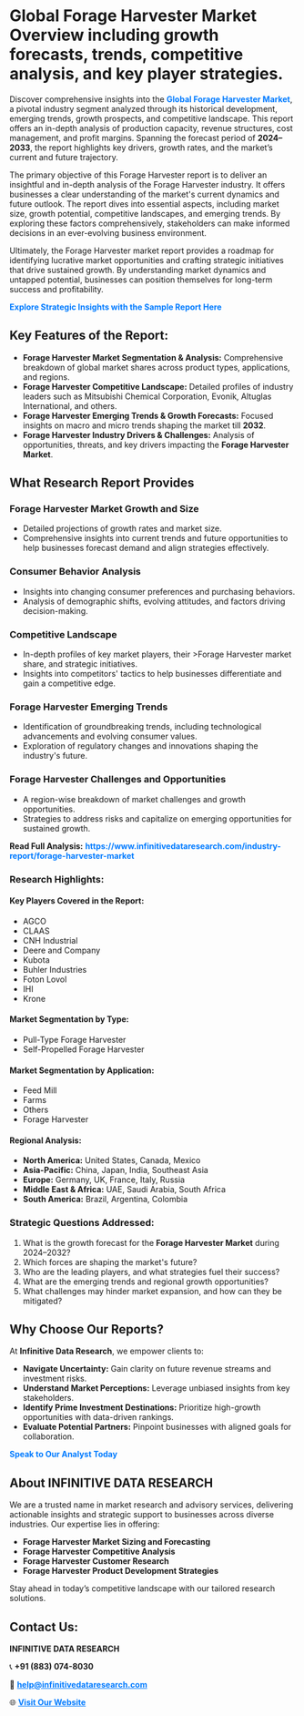 <h1>Global Forage Harvester Market Overview including growth forecasts, trends, competitive analysis, and key player strategies.</h1>
<p>
Discover comprehensive insights into the 
<a href="https://www.infinitivedataresearch.com/industry-report/forage-harvester-market" rel="dofollow" style="color: #007BFF; text-decoration: none;"><strong>Global Forage Harvester Market</strong></a>, a pivotal industry segment analyzed through its historical development, emerging trends, growth prospects, and competitive landscape. This report offers an in-depth analysis of production capacity, revenue structures, cost management, and profit margins. Spanning the forecast period of <strong>2024–2033</strong>, the report highlights key drivers, growth rates, and the market’s current and future trajectory.
</p>
<p>
The primary objective of this Forage Harvester report is to deliver an insightful and in-depth analysis of the Forage Harvester industry. It offers businesses a clear understanding of the market's current dynamics and future outlook. The report dives into essential aspects, including market size, growth potential, competitive landscapes, and emerging trends. By exploring these factors comprehensively, stakeholders can make informed decisions in an ever-evolving business environment.
</p>
<p>
Ultimately, the Forage Harvester market report provides a roadmap for identifying lucrative market opportunities and crafting strategic initiatives that drive sustained growth. By understanding market dynamics and untapped potential, businesses can position themselves for long-term success and profitability.
</p>
<p>
<a href="https://www.infinitivedataresearch.com/request-sample/reportId=112743" style="color: #007BFF; text-decoration: none;"><strong>Explore Strategic Insights with the Sample Report Here</strong></a>
</p>

<h2>Key Features of the Report:</h2>
<ul>
<li><strong>Forage Harvester Market Segmentation & Analysis:</strong> Comprehensive breakdown of global market shares across product types, applications, and regions.</li>
<li><strong>Forage Harvester Competitive Landscape:</strong> Detailed profiles of industry leaders such as Mitsubishi Chemical Corporation, Evonik, Altuglas International, and others.</li>
<li><strong>Forage Harvester Emerging Trends & Growth Forecasts:</strong> Focused insights on macro and micro trends shaping the market till <strong>2032</strong>.</li>
<li><strong>Forage Harvester Industry Drivers & Challenges:</strong> Analysis of opportunities, threats, and key drivers impacting the <strong>Forage Harvester Market</strong>.</li>
</ul>

<h2>What Research Report Provides</h2>
<h3>Forage Harvester Market Growth and Size</h3>
<ul>
<li>Detailed projections of growth rates and market size.</li>
<li>Comprehensive insights into current trends and future opportunities to help businesses forecast demand and align strategies effectively.</li>
</ul>

<h3>Consumer Behavior Analysis</h3>
<ul>
<li>Insights into changing consumer preferences and purchasing behaviors.</li>
<li>Analysis of demographic shifts, evolving attitudes, and factors driving decision-making.</li>
</ul>

<h3>Competitive Landscape</h3>
<ul>
<li>In-depth profiles of key market players, their >Forage Harvester market share, and strategic initiatives.</li>
<li>Insights into competitors' tactics to help businesses differentiate and gain a competitive edge.</li>
</ul>

<h3>Forage Harvester Emerging Trends</h3>
<ul>
<li>Identification of groundbreaking trends, including technological advancements and evolving consumer values.</li>
<li>Exploration of regulatory changes and innovations shaping the industry's future.</li>
</ul>

<h3>Forage Harvester Challenges and Opportunities</h3>
<ul>
<li>A region-wise breakdown of market challenges and growth opportunities.</li>
<li>Strategies to address risks and capitalize on emerging opportunities for sustained growth.</li>
</ul>
<p><strong>Read Full Analysis:</strong> <a href="https://www.infinitivedataresearch.com/industry-report/forage-harvester-market" rel="dofollow" style="color: #007BFF; text-decoration: none;"><strong>https://www.infinitivedataresearch.com/industry-report/forage-harvester-market</strong></a></p>
<h3>Research Highlights:</h3>
<h4>Key Players Covered in the Report:</h4>
<ul><li>AGCO</li><li>CLAAS</li><li>CNH Industrial</li><li>Deere and Company</li><li>Kubota</li><li>Buhler Industries</li><li>Foton Lovol</li><li>IHI</li><li>Krone</li></ul>
<h4>Market Segmentation by Type:</h4>
<ul><li>Pull-Type Forage Harvester</li><li>Self-Propelled Forage Harvester</li></ul>
<h4>Market Segmentation by Application:</h4>
<ul><li>Feed Mill</li><li>Farms</li><li>Others</li><li>Forage Harvester</li></ul>

<h4>Regional Analysis:</h4>
<ul>
<li><strong>North America:</strong> United States, Canada, Mexico</li>
<li><strong>Asia-Pacific:</strong> China, Japan, India, Southeast Asia</li>
<li><strong>Europe:</strong> Germany, UK, France, Italy, Russia</li>
<li><strong>Middle East & Africa:</strong> UAE, Saudi Arabia, South Africa</li>
<li><strong>South America:</strong> Brazil, Argentina, Colombia</li>
</ul>

<h3>Strategic Questions Addressed:</h3>
<ol>
<li>What is the growth forecast for the <strong>Forage Harvester Market</strong> during 2024–2032?</li>
<li>Which forces are shaping the market's future?</li>
<li>Who are the leading players, and what strategies fuel their success?</li>
<li>What are the emerging trends and regional growth opportunities?</li>
<li>What challenges may hinder market expansion, and how can they be mitigated?</li>
</ol>

<h2>Why Choose Our Reports?</h2>
<p>At <strong>Infinitive Data Research</strong>, we empower clients to:</p>
<ul>
<li><strong>Navigate Uncertainty:</strong> Gain clarity on future revenue streams and investment risks.</li>
<li><strong>Understand Market Perceptions:</strong> Leverage unbiased insights from key stakeholders.</li>
<li><strong>Identify Prime Investment Destinations:</strong> Prioritize high-growth opportunities with data-driven rankings.</li>
<li><strong>Evaluate Potential Partners:</strong> Pinpoint businesses with aligned goals for collaboration.</li>
</ul>
<p><a href="https://www.infinitivedataresearch.com/industry-report/forage-harvester-market" rel="dofollow" style="color: #007BFF; text-decoration: none;"><strong>Speak to Our Analyst Today</strong></a></p>

<h2>About INFINITIVE DATA RESEARCH</h2>
<p>We are a trusted name in market research and advisory services, delivering actionable insights and strategic support to businesses across diverse industries. Our expertise lies in offering:</p>
<ul>
<li><strong>Forage Harvester Market Sizing and Forecasting</strong></li>
<li><strong>Forage Harvester Competitive Analysis</strong></li>
<li><strong>Forage Harvester Customer Research</strong></li>
<li><strong>Forage Harvester Product Development Strategies</strong></li>
</ul>
<p>Stay ahead in today’s competitive landscape with our tailored research solutions.</p>

<h2>Contact Us:</h2>
<p><strong>INFINITIVE DATA RESEARCH</strong></p>
<p>📞 <strong>+91 (883) 074-8030</strong></p>
<p>📧 <strong><a href="mailto:help@infinitivedataresearch.com" style="color: #007BFF;">help@infinitivedataresearch.com</a></strong></p>
<p>🌐 <strong><a href="https://www.infinitivedataresearch.com" rel="dofollow" style="color: #007BFF;">Visit Our Website</a></strong></p>